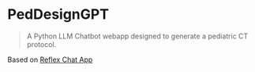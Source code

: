 # PedDesignGPT

> A Python LLM Chatbot webapp designed to generate a pediatric CT protocol. 

Based on [Reflex Chat App](https://github.com/reflex-dev/reflex-chat)

<!-- <div align="center">
<img src="./docs/demo.gif" alt="icon"/>
</div> -->
